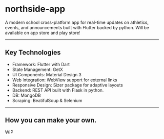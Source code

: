 # northside-app
A modern school cross-platform app for real-time updates on athletics, events, and announcements built with Flutter backed by python.
Will be available on app store and play store!

---
## Key Technologies
- Framework: Flutter with Dart
- State Management: GetX
- UI Components: Material Design 3
- Web Integration: WebView support for external links
- Responsive Design: Sizer package for adaptive layouts
- Backend: REST API built with Flask in python.
- DB: MongoDB
- Scraping: BeatifulSoup & Selenium

---
## How you can make your own.
WIP
